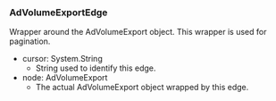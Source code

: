 ### AdVolumeExportEdge
Wrapper around the AdVolumeExport object. This wrapper is used for pagination.

- cursor: System.String
  - String used to identify this edge.
- node: AdVolumeExport
  - The actual AdVolumeExport object wrapped by this edge.
